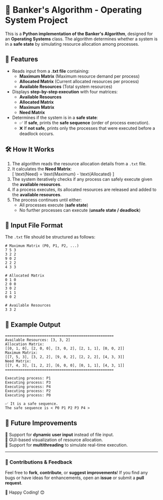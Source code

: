 # 🚀 Banker's Algorithm - Operating System Project  

This is a **Python implementation of the Banker's Algorithm**, designed for an **Operating Systems** class. The algorithm determines whether a system is in a **safe state** by simulating resource allocation among processes.

## 📌 Features  
- Reads input from a **.txt file** containing:  
  - **Maximum Matrix** (Maximum resource demand per process)  
  - **Allocated Matrix** (Current allocated resources per process)  
  - **Available Resources** (Total system resources)  
- Displays **step-by-step execution** with four matrices:  
  - **Available Resources**  
  - **Allocated Matrix**  
  - **Maximum Matrix**  
  - **Need Matrix**  
- Determines if the system is in a **safe state**:  
  - ✅ If **safe**, prints the **safe sequence** (order of process execution).  
  - ❌ If **not safe**, prints only the processes that were executed before a deadlock occurs.  

## 🛠 How It Works  
1. The algorithm reads the resource allocation details from a `.txt` file.  
2. It calculates the **Need Matrix**:  
   \[
   \text{Need} = \text{Maximum} - \text{Allocated}
   \]
3. The system iteratively checks if any process can safely execute given the **available resources**.  
4. If a process executes, its allocated resources are released and added to the **available resources**.  
5. The process continues until either:  
   - All processes execute (**safe state**)  
   - No further processes can execute (**unsafe state / deadlock**)  

## 📂 Input File Format  
The `.txt` file should be structured as follows:  
```
# Maximum Matrix (P0, P1, P2, ...)
7 5 3
3 2 2
9 0 2
2 2 2
4 3 3

# Allocated Matrix
0 1 0
2 0 0
3 0 2
2 1 1
0 0 2

# Available Resources
3 3 2
```

## 📌 Example Output  
```
==================================================
Available Resources: [3, 3, 2]
Allocation Matrix:
[[0, 1, 0], [2, 0, 0], [3, 0, 2], [2, 1, 1], [0, 0, 2]]
Maximum Matrix:
[[7, 5, 3], [3, 2, 2], [9, 0, 2], [2, 2, 2], [4, 3, 3]]
Need Matrix:
[[7, 4, 3], [1, 2, 2], [6, 0, 0], [0, 1, 1], [4, 3, 1]]
==================================================

Executing process: P1
Executing process: P3
Executing process: P4
Executing process: P2
Executing process: P0

✅ It is a safe sequence.
The safe sequence is < P0 P1 P2 P3 P4 >
```

## 📌 Future Improvements  
🔹 Support for **dynamic user input** instead of file input.  
🔹 GUI-based visualization of resource allocation.  
🔹 Support for **multithreading** to simulate real-time execution.  

---

### 🎯 **Contributions & Feedback**  
Feel free to **fork**, **contribute**, or **suggest improvements**! If you find any bugs or have ideas for enhancements, open an **issue** or submit a **pull request**.  

🚀 Happy Coding! 😊
